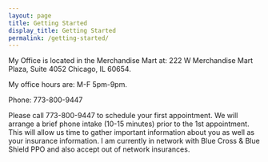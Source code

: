 ```yaml
---
layout: page
title: Getting Started
display_title: Getting Started
permalink: /getting-started/
---
```


My Office is located in the Merchandise Mart at: 222 W Merchandise Mart Plaza, Suite 4052 Chicago, IL 60654.

My office hours are: M-F 5pm-9pm.

Phone: 773-800-9447

Please call 773-800-9447 to schedule your first appointment. We will arrange a brief phone intake (10-15 minutes) prior to the 1st appointment. This will allow us time to gather important information about you as well as your insurance information. I am currently in network with Blue Cross & Blue Shield PPO and also accept out of network insurances.
